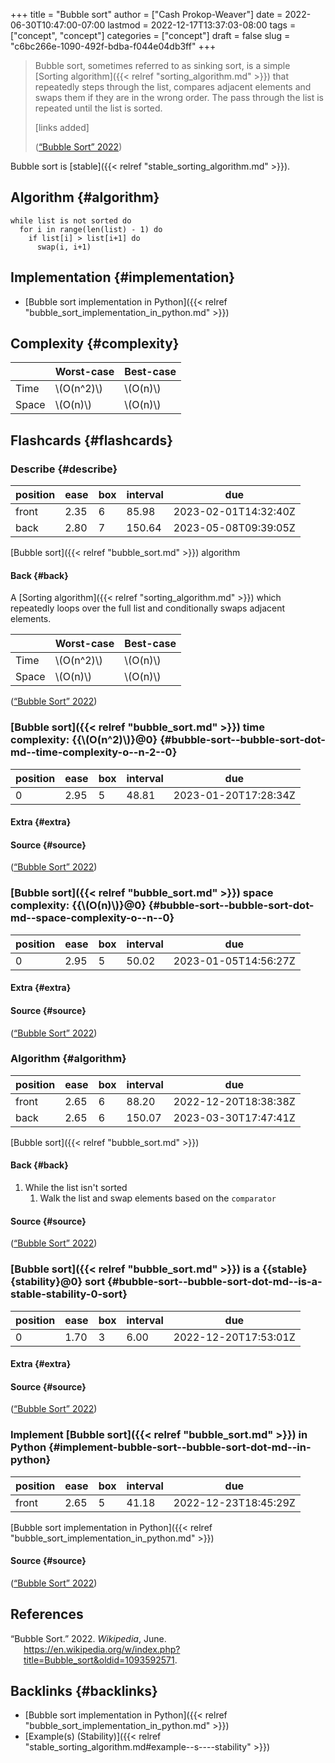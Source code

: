 +++
title = "Bubble sort"
author = ["Cash Prokop-Weaver"]
date = 2022-06-30T10:47:00-07:00
lastmod = 2022-12-17T13:37:03-08:00
tags = ["concept", "concept"]
categories = ["concept"]
draft = false
slug = "c6bc266e-1090-492f-bdba-f044e04db3ff"
+++

> Bubble sort, sometimes referred to as sinking sort, is a simple [Sorting algorithm]({{< relref "sorting_algorithm.md" >}}) that repeatedly steps through the list, compares adjacent elements and swaps them if they are in the wrong order. The pass through the list is repeated until the list is sorted.
>
> [links added]
>
> (<a href="#citeproc_bib_item_1">“Bubble Sort” 2022</a>)

Bubble sort is [stable]({{< relref "stable_sorting_algorithm.md" >}}).


## Algorithm {#algorithm}

```nil
while list is not sorted do
  for i in range(len(list) - 1) do
    if list[i] > list[i+1] do
      swap(i, i+1)
```


## Implementation {#implementation}

-   [Bubble sort implementation in Python]({{< relref "bubble_sort_implementation_in_python.md" >}})


## Complexity {#complexity}

|       | Worst-case   | Best-case  |
|-------|--------------|------------|
| Time  | \\(O(n^2)\\) | \\(O(n)\\) |
| Space | \\(O(n)\\)   | \\(O(n)\\) |


## Flashcards {#flashcards}


### Describe {#describe}

| position | ease | box | interval | due                  |
|----------|------|-----|----------|----------------------|
| front    | 2.35 | 6   | 85.98    | 2023-02-01T14:32:40Z |
| back     | 2.80 | 7   | 150.64   | 2023-05-08T09:39:05Z |

[Bubble sort]({{< relref "bubble_sort.md" >}}) algorithm


#### Back {#back}

A [Sorting algorithm]({{< relref "sorting_algorithm.md" >}}) which repeatedly loops over the full list and conditionally swaps adjacent elements.

|       | Worst-case   | Best-case  |
|-------|--------------|------------|
| Time  | \\(O(n^2)\\) | \\(O(n)\\) |
| Space | \\(O(n)\\)   | \\(O(n)\\) |

(<a href="#citeproc_bib_item_1">“Bubble Sort” 2022</a>)


### [Bubble sort]({{< relref "bubble_sort.md" >}}) time complexity: {{\\(O(n^2)\\)}@0} {#bubble-sort--bubble-sort-dot-md--time-complexity-o--n-2--0}

| position | ease | box | interval | due                  |
|----------|------|-----|----------|----------------------|
| 0        | 2.95 | 5   | 48.81    | 2023-01-20T17:28:34Z |


#### Extra {#extra}


#### Source {#source}

(<a href="#citeproc_bib_item_1">“Bubble Sort” 2022</a>)


### [Bubble sort]({{< relref "bubble_sort.md" >}}) space complexity: {{\\(O(n)\\)}@0} {#bubble-sort--bubble-sort-dot-md--space-complexity-o--n--0}

| position | ease | box | interval | due                  |
|----------|------|-----|----------|----------------------|
| 0        | 2.95 | 5   | 50.02    | 2023-01-05T14:56:27Z |


#### Extra {#extra}


#### Source {#source}

(<a href="#citeproc_bib_item_1">“Bubble Sort” 2022</a>)


### Algorithm {#algorithm}

| position | ease | box | interval | due                  |
|----------|------|-----|----------|----------------------|
| front    | 2.65 | 6   | 88.20    | 2022-12-20T18:38:38Z |
| back     | 2.65 | 6   | 150.07   | 2023-03-30T17:47:41Z |

[Bubble sort]({{< relref "bubble_sort.md" >}})


#### Back {#back}

1.  While the list isn't sorted
    1.  Walk the list and swap elements based on the `comparator`


#### Source {#source}

(<a href="#citeproc_bib_item_1">“Bubble Sort” 2022</a>)


### [Bubble sort]({{< relref "bubble_sort.md" >}}) is a {{stable}{stability}@0} sort {#bubble-sort--bubble-sort-dot-md--is-a-stable-stability-0-sort}

| position | ease | box | interval | due                  |
|----------|------|-----|----------|----------------------|
| 0        | 1.70 | 3   | 6.00     | 2022-12-20T17:53:01Z |


#### Extra {#extra}


#### Source {#source}

(<a href="#citeproc_bib_item_1">“Bubble Sort” 2022</a>)


### Implement [Bubble sort]({{< relref "bubble_sort.md" >}}) in Python {#implement-bubble-sort--bubble-sort-dot-md--in-python}

| position | ease | box | interval | due                  |
|----------|------|-----|----------|----------------------|
| front    | 2.65 | 5   | 41.18    | 2022-12-23T18:45:29Z |

[Bubble sort implementation in Python]({{< relref "bubble_sort_implementation_in_python.md" >}})


#### Source {#source}

(<a href="#citeproc_bib_item_1">“Bubble Sort” 2022</a>)

## References

<style>.csl-entry{text-indent: -1.5em; margin-left: 1.5em;}</style><div class="csl-bib-body">
  <div class="csl-entry"><a id="citeproc_bib_item_1"></a>“Bubble Sort.” 2022. <i>Wikipedia</i>, June. <a href="https://en.wikipedia.org/w/index.php?title=Bubble_sort&oldid=1093592571">https://en.wikipedia.org/w/index.php?title=Bubble_sort&#38;oldid=1093592571</a>.</div>
</div>


## Backlinks {#backlinks}

-   [Bubble sort implementation in Python]({{< relref "bubble_sort_implementation_in_python.md" >}})
-   [Example(s) (Stability)]({{< relref "stable_sorting_algorithm.md#example--s----stability" >}})
